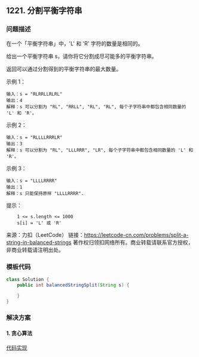 ## 1221. 分割平衡字符串

### 问题描述

在一个「平衡字符串」中，'L' 和 'R' 字符的数量是相同的。

给出一个平衡字符串 s，请你将它分割成尽可能多的平衡字符串。

返回可以通过分割得到的平衡字符串的最大数量。

 

示例 1：

```
输入：s = "RLRRLLRLRL"
输出：4
解释：s 可以分割为 "RL", "RRLL", "RL", "RL", 每个子字符串中都包含相同数量的 'L' 和 'R'。
```

示例 2：

```
输入：s = "RLLLLRRRLR"
输出：3
解释：s 可以分割为 "RL", "LLLRRR", "LR", 每个子字符串中都包含相同数量的 'L' 和 'R'。
```

示例 3：

```
输入：s = "LLLLRRRR"
输出：1
解释：s 只能保持原样 "LLLLRRRR".
```
 

提示：

```
    1 <= s.length <= 1000
    s[i] = 'L' 或 'R'
```

来源：力扣（LeetCode）
链接：https://leetcode-cn.com/problems/split-a-string-in-balanced-strings
著作权归领扣网络所有。商业转载请联系官方授权，非商业转载请注明出处。


### 模板代码

``` java
class Solution {
    public int balancedStringSplit(String s) {

    }
}
```

### 解决方案

#### 1. 贪心算法

[代码实现](qu1221/solu1/Solution.java)

